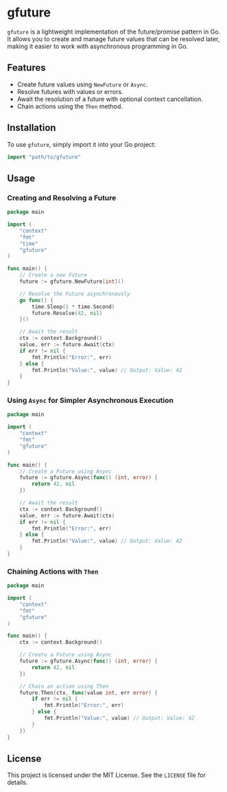 # gfuture

`gfuture` is a lightweight implementation of the future/promise pattern in Go. It allows you to create and manage future values that can be resolved later, making it easier to work with asynchronous programming in Go.

## Features

- Create future values using `NewFuture` or `Async`.
- Resolve futures with values or errors.
- Await the resolution of a future with optional context cancellation.
- Chain actions using the `Then` method.

## Installation

To use `gfuture`, simply import it into your Go project:

```go
import "path/to/gfuture"
```

## Usage

### Creating and Resolving a Future

```go
package main

import (
	"context"
	"fmt"
	"time"
	"gfuture"
)

func main() {
	// Create a new Future
	future := gfuture.NewFuture[int]()

	// Resolve the Future asynchronously
	go func() {
		time.Sleep(1 * time.Second)
		future.Resolve(42, nil)
	}()

	// Await the result
	ctx := context.Background()
	value, err := future.Await(ctx)
	if err != nil {
		fmt.Println("Error:", err)
	} else {
		fmt.Println("Value:", value) // Output: Value: 42
	}
}
```

### Using `Async` for Simpler Asynchronous Execution

```go
package main

import (
	"context"
	"fmt"
	"gfuture"
)

func main() {
	// Create a Future using Async
	future := gfuture.Async(func() (int, error) {
		return 42, nil
	})

	// Await the result
	ctx := context.Background()
	value, err := future.Await(ctx)
	if err != nil {
		fmt.Println("Error:", err)
	} else {
		fmt.Println("Value:", value) // Output: Value: 42
	}
}
```

### Chaining Actions with `Then`

```go
package main

import (
	"context"
	"fmt"
	"gfuture"
)

func main() {
	ctx := context.Background()

	// Create a Future using Async
	future := gfuture.Async(func() (int, error) {
		return 42, nil
	})

	// Chain an action using Then
	future.Then(ctx, func(value int, err error) {
		if err != nil {
			fmt.Println("Error:", err)
		} else {
			fmt.Println("Value:", value) // Output: Value: 42
		}
	})
}
```

## License

This project is licensed under the MIT License. See the `LICENSE` file for details.

